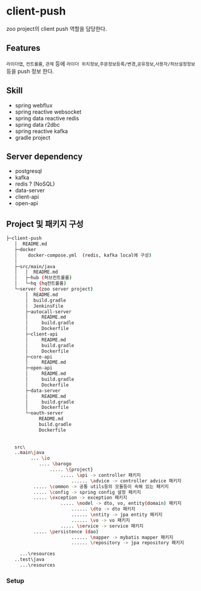 # client-push
zoo project의 client push 역할을 담당한다.

## Features
`라이더앱`, `컨트롤룸`, `관제` 등에 `라이더 위치정보`,`주문정보등록/변경`,`공유정보`,`사용자/허브설정정보` 등을 push 정보 한다. 

## Skill
* spring webflux
* spring reactive websocket 
* spring data reactive redis
* spring data r2dbc
* spring reactive kafka
* gradle project

## Server dependency
* postgresql
* kafka
* redis ? (NoSQL)
* data-server
* client-api
* open-api

## Project 및 패키지  구성

```sh
├─client-push
   │  README.md
   ├─docker
   │    docker-compose.yml  (redis, kafka local에 구성)
   │
   ├─src/main/java
   │   │  README.md
   │   ├─hub (허브컨트롤룸)
   │   └─hq (hq컨트롤룸)
   └─server (zoo server project)
       │  README.md
       │  build.gradle
       │  JenkinsFile
       ├─autocall-server
       │     README.md
       │     build.gradle
       │     Dockerfile
       ├─client-api
       │     README.md
       │     build.gradle
       │     Dockerfile
       ├─core-api
       │     README.md
       ├─open-api
       │     README.md
       │     build.gradle
       │     Dockerfile
       ├─data-server
       │     README.md
       │     build.gradle
       │     Dockerfile
       └─oauth-server
            README.md
            build.gradle
            Dockerfile
            
            
   src\
   ..main\java
		 ... \io
			.... \barogo
				..... \{project}
					..... \api -> controller 패키지
						...... \advice -> controller advice 패키지
          ..... \common -> 공통 utils등의 모듈등이 속해 있는 패키지
          ..... \config -> spring config 설정 패키지
          ..... \exception -> exception 패키지
					..... \model -> dto, vo, entity(domain) 패키지
						...... \dto -> dto 패키지
						...... \entity -> jpa entity 패키지
						...... \vo -> vo 패키지
					..... \service -> service 패키지
          ..... \persistence (dao)
						...... \mapper -> mybatis mapper 패키지
						...... \repository -> jpa repository 패키지

     ...\resources
   ..test\java
     ...\resources
```

### Setup


